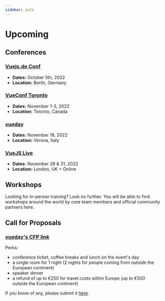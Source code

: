 ```yaml
---
sidebar: auto
---
```


# Upcoming

## Conferences

### [Vuejs.de Conf](https://conf.vuejs.de/)

- **Dates:** October 5th, 2022
- **Location:** Berlin, Germany

### [VueConf Toronto](https://vuetoronto.com/)

- **Dates:** November 1-3, 2022
- **Location:** Toronto, Canada

### [vueday](https://2022.vueday.it/)

- **Dates:** November 18, 2022
- **Location:** Verona, Italy

### [VueJS Live](https://vuejslive.com/)

- **Dates:** November 28 & 31, 2022
- **Location:** London, UK + Online

## Workshops

Looking for in-person training? Look no further. You will be able to find workshops around the world by core team members and official community partners here.

<EventsTimeline type="workshop" />

## Call for Proposals

### [vueday's CFP link](grusp.org/CFPvueday)

Perks:
- conference ticket, coffee breaks and lunch on the event's day
- a single room for 1 night (2 nights for people coming from outside the European continent)
- speaker dinner
- a refund of up to €250 for travel costs within Europe (up to €500 outside the European continent)


If you know of any, please submit it [here](https://github.com/vuejs/events/issues/new?assignees=&labels=&template=cfp-submission.md&title=%5BCFP%5D).
